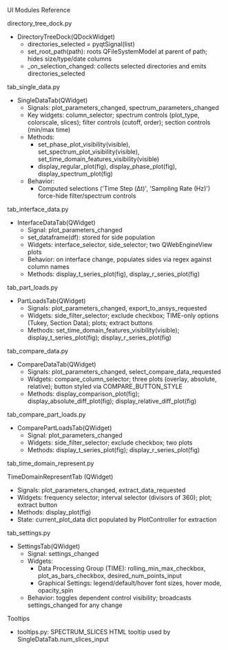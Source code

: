 UI Modules Reference

directory_tree_dock.py

- DirectoryTreeDock(QDockWidget)
  - directories_selected = pyqtSignal(list)
  - set_root_path(path): roots QFileSystemModel at parent of path; hides size/type/date columns
  - _on_selection_changed: collects selected directories and emits directories_selected

tab_single_data.py

- SingleDataTab(QWidget)
  - Signals: plot_parameters_changed, spectrum_parameters_changed
  - Key widgets: column_selector; spectrum controls (plot_type, colorscale, slices); filter controls (cutoff, order); section controls (min/max time)
  - Methods:
    - set_phase_plot_visibility(visible), set_spectrum_plot_visibility(visible), set_time_domain_features_visibility(visible)
    - display_regular_plot(fig), display_phase_plot(fig), display_spectrum_plot(fig)
  - Behavior:
    - Computed selections ('Time Step (Δt)', 'Sampling Rate (Hz)') force-hide filter/spectrum controls

tab_interface_data.py

- InterfaceDataTab(QWidget)
  - Signal: plot_parameters_changed
  - set_dataframe(df): stored for side population
  - Widgets: interface_selector, side_selector; two QWebEngineView plots
  - Behavior: on interface change, populates sides via regex against column names
  - Methods: display_t_series_plot(fig), display_r_series_plot(fig)

tab_part_loads.py

- PartLoadsTab(QWidget)
  - Signals: plot_parameters_changed, export_to_ansys_requested
  - Widgets: side_filter_selector; exclude checkbox; TIME-only options (Tukey, Section Data); plots; extract buttons
  - Methods: set_time_domain_features_visibility(visible); display_t_series_plot(fig); display_r_series_plot(fig)

tab_compare_data.py

- CompareDataTab(QWidget)
  - Signals: plot_parameters_changed, select_compare_data_requested
  - Widgets: compare_column_selector; three plots (overlay, absolute, relative); button styled via COMPARE_BUTTON_STYLE
  - Methods: display_comparison_plot(fig); display_absolute_diff_plot(fig); display_relative_diff_plot(fig)

tab_compare_part_loads.py

- ComparePartLoadsTab(QWidget)
  - Signal: plot_parameters_changed
  - Widgets: side_filter_selector; exclude checkbox; two plots
  - Methods: display_t_series_plot(fig); display_r_series_plot(fig)

tab_time_domain_represent.py

TimeDomainRepresentTab (QWidget)
  - Signals: plot_parameters_changed, extract_data_requested
  - Widgets: frequency selector; interval selector (divisors of 360); plot; extract button
  - Methods: display_plot(fig)
  - State: current_plot_data dict populated by PlotController for extraction

tab_settings.py

- SettingsTab(QWidget)
  - Signal: settings_changed
  - Widgets:
    - Data Processing Group (TIME): rolling_min_max_checkbox, plot_as_bars_checkbox, desired_num_points_input
    - Graphical Settings: legend/default/hover font sizes, hover mode, opacity_spin
  - Behavior: toggles dependent control visibility; broadcasts settings_changed for any change

Tooltips

- tooltips.py: SPECTRUM_SLICES HTML tooltip used by SingleDataTab.num_slices_input











